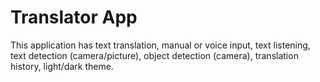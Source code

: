 # Translator App

This application has text translation, manual or voice input, text listening, text detection (camera/picture), object detection (camera), translation history, light/dark theme.
